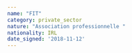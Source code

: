 ```yaml
---
name: "FIT"
category: private_sector
nature: "Association professionnelle "
nationality: IRL
date_signed: '2018-11-12'
---
```

    